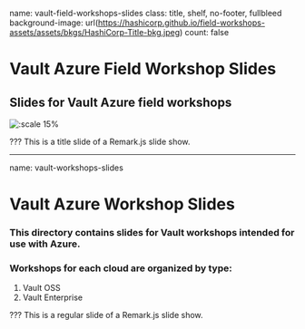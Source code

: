 name: vault-field-workshops-slides
class: title, shelf, no-footer, fullbleed
background-image: url(https://hashicorp.github.io/field-workshops-assets/assets/bkgs/HashiCorp-Title-bkg.jpeg)
count: false


# Vault Azure Field Workshop Slides
## Slides for Vault Azure field workshops

![:scale 15%](https://hashicorp.github.io/field-workshops-assets/assets/logos/logo_vault.png)

???
This is a title slide of a Remark.js slide show.

---
name: vault-workshops-slides
# Vault Azure Workshop Slides
### This directory contains slides for Vault workshops intended for use with Azure.
### Workshops for each cloud are organized by type:
  1. Vault OSS
  1. Vault Enterprise

???
This is a regular slide of a Remark.js slide show.
